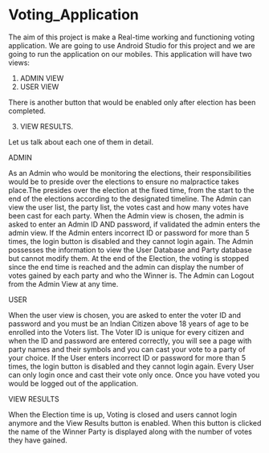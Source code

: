 # Voting_Application

The aim of this project is make a Real-time working and functioning voting application.
We are going to use Android Studio for this project and we are going to run the application on our
mobiles.
This application will have two views:
1. ADMIN VIEW
2. USER VIEW

There is another button that would be enabled only after election has been completed.

3. VIEW RESULTS.


Let us talk about each one of them in detail.

ADMIN

As an Admin who would be monitoring the elections, their responsibilities would be to preside over
the elections to ensure no malpractice takes place.The presides over the election at the fixed time,
from the start to the end of the elections according to the designated timeline.
The Admin can view the user list, the party list, the votes cast and how many votes have been cast
for each party.
When the Admin view is chosen, the admin is asked to enter an Admin ID AND password, if
validated the admin enters the admin view. If the Admin enters incorrect ID or password for more
than 5 times, the login button is disabled and they cannot login again.
The Admin possesses the information to view the User Database and Party database but cannot
modify them. At the end of the Election, the voting is stopped since the end time is reached and
the admin can display the number of votes gained by each party and who the Winner is.
The Admin can Logout from the Admin View at any time.

USER

When the user view is chosen, you are asked to enter the voter ID and password and you must be
an Indian Citizen above 18 years of age to be enrolled into the Voters list.
The Voter ID is unique for every citizen and when the ID and password are entered correctly, you
will see a page with party names and their symbols and you can cast your vote to a party of your
choice.
If the User enters incorrect ID or password for more than 5 times, the login button is disabled and
they cannot login again.
Every User can only login once and cast their vote only once.
Once you have voted you would be logged out of the application.

VIEW RESULTS

When the Election time is up, Voting is closed and users cannot login anymore and the View
Results button is enabled.
When this button is clicked the name of the Winner Party is displayed along with the number of
votes they have gained.

